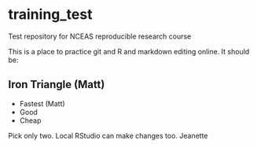 # training_test
Test repository for NCEAS reproducible research course

This is a place to practice git and R and markdown editing online. It should be:

## Iron Triangle (Matt)

- Fastest (Matt)
- Good
- Cheap

Pick only two. Local RStudio can make changes too.
Jeanette

